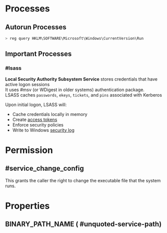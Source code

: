# Processes
## Autorun Processes
```powershell
> reg query HKLM\SOFTWARE\Microsoft\Windows\CurrentVersion\Run
```
## Important Processes
### #lsass
**Local Security Authority Subsystem Service** stores credentials that have active logon sessions\
It uses #msv (or WDigest in older systems) authentication package. LSASS caches `passwords`, `ekeys`, `tickets`, and `pins` associated with Kerberos

Upon initial logon, LSASS will:
- Cache credentials locally in memory
- Create [access tokens](https://docs.microsoft.com/en-us/windows/win32/secauthz/access-tokens)
- Enforce security policies
- Write to Windows [security log](https://docs.microsoft.com/en-us/windows/win32/eventlog/event-logging-security)
# Permission
## #service_change_config
This grants the caller the right to change the executable file that the system runs.

# Properties
## BINARY_PATH_NAME ( #unquoted-service-path)
